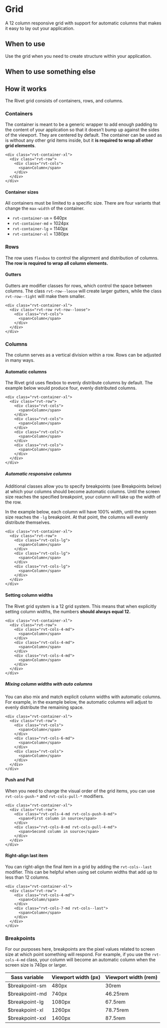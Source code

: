 # Grid

A 12 column responsive grid with support for automatic columns that makes it easy to lay out your application.

## When to use

Use the grid when you need to create structure within your application.

## When to use something else

## How it works

The Rivet grid consists of containers, rows, and columns.

### Containers

The container is meant to be a generic wrapper to add enough padding to the content of your application so that it doesn’t bump up against the sides of the viewport. They are centered by default. The container can be used as is without any other grid items inside, but it **is required to wrap all other grid elements**.

```
<div class="rvt-container-xl">
  <div class="rvt-row">
    <div class="rvt-cols">
      <span>Column</span>
    </div>
  </div>
</div>
```

#### Container sizes

All containers must be limited to a specific size. There are four variants that change the `max-width` of the container.

- `rvt-container-sm` = 640px
- `rvt-container-md` = 1024px
- `rvt-container-lg` = 1140px
- `rvt-container-xl` = 1380px

### Rows

The row uses `flexbox` to control the alignment and distribution of columns. **The row is required to wrap all column elements.**

#### Gutters

Gutters are modifier classes for rows, which control the space between columns. The class `rvt-row--loose` will create larger gutters, while the class `rvt-row--tight` will make them smaller.

```
<div class="rvt-container-xl">
  <div class="rvt-row rvt-row--loose">
    <div class="rvt-cols">
      <span>Column</span>
    </div>
  </div>
</div>
```

### Columns

The column serves as a vertical division within a row. Rows can be adjusted in many ways.

#### Automatic columns

The Rivet grid uses flexbox to evenly distribute columns by default. The example below would produce four, evenly distributed columns.

```
<div class="rvt-container-xl">
  <div class="rvt-row">
    <div class="rvt-cols">
      <span>Column</span>
    </div>
    <div class="rvt-cols">
      <span>Column</span>
    </div>
    <div class="rvt-cols">
      <span>Column</span>
    </div>
    <div class="rvt-cols">
      <span>Column</span>
    </div>
  </div>
</div>
```

##### Automatic responsive columns

Additional classes allow you to specify breakpoints (see Breakpoints below) at which your columns should become automatic columns. Until the screen size reaches the specified breakpoint, your column will take up the width of the row.

In the example below, each column will have 100% width, until the screen size reaches the `-lg` breakpoint. At that point, the columns will evenly distribute themselves.

```
<div class="rvt-container-xl">
  <div class="rvt-row">
    <div class="rvt-cols-lg">
      <span>Column</span>
    </div>
    <div class="rvt-cols-lg">
      <span>Column</span>
    </div>
    <div class="rvt-cols-lg">
      <span>Column</span>
    </div>
  </div>
</div>
```

#### Setting column widths

The Rivet grid system is a 12 grid system. This means that when explicitly setting column widths, the numbers **should always equal 12.**

```
<div class="rvt-container-xl">
  <div class="rvt-row">
    <div class="rvt-cols-4-md">
      <span>Column</span>
    </div>
    <div class="rvt-cols-4-md">
      <span>Column</span>
    </div>
    <div class="rvt-cols-4-md">
      <span>Column</span>
    </div>
  </div>
</div>
```

##### Mixing column widths with auto columns

You can also mix and match explicit column widths with automatic columns. For example, in the example below, the automatic columns will adjust to evenly distribute the remaining space.

```
<div class="rvt-container-xl">
  <div class="rvt-row">
    <div class="rvt-cols">
      <span>Column</span>
    </div>
    <div class="rvt-cols-6-md">
      <span>Column</span>
    </div>
    <div class="rvt-cols">
      <span>Column</span>
    </div>
  </div>
</div>
```

#### Push and Pull

When you need to change the visual order of the grid items, you can use `rvt-cols-push-*` and `rvt-cols-pull-*` modifiers.

```
<div class="rvt-container-xl">
  <div class="rvt-row">
    <div class="rvt-cols-4-md rvt-cols-push-8-md">
      <span>First column in source</span>
    </div>
    <div class="rvt-cols-8-md rvt-cols-pull-4-md">
      <span>Second column in source</span>
    </div>
  </div>
</div>
```

#### Right-align last item

You can right-align the final item in a grid by adding the `rvt-cols--last` modifier. This can be helpful when using set column widths that add up to less than 12 columns.

```
<div class="rvt-container-xl">
  <div class="rvt-row">
    <div class="rvt-cols-4-md">
      <span>Column/span>
    </div>
    <div class="rvt-cols-7-md rvt-cols--last">
      <span>Column</span>
    </div>
  </div>
</div>
```

### Breakpoints

For our purposes here, breakpoints are the pixel values related to screen size at which point something will respond. For example, if you use the `rvt-cols-4-md` class, your column will become an automatic column when the screen size is 740px or larger.

| Sass variable    | Viewport width (px) | Viewport width (rem) |
| ---------------- | ------------------- | -------------------- |
| \$breakpoint-sm  | 480px               | 30rem                |
| \$breakpoint-md  | 740px               | 46.25rem             |
| \$breakpoint-lg  | 1080px              | 67.5rem              |
| \$breakpoint-xl  | 1260px              | 78.75rem             |
| \$breakpoint-xxl | 1400px              | 87.5rem              |
